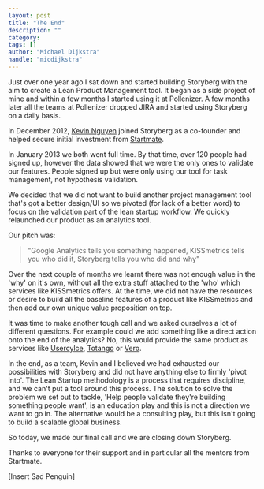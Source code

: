 ```yaml
---
layout: post
title: "The End"
description: ""
category: 
tags: []
author: "Michael Dijkstra"
handle: "micdijkstra"
---
```


Just over one year ago I sat down and started building Storyberg with the aim to create a Lean Product Management tool. It began as a side project of mine and within a few months I started using it at Pollenizer. A few months later all the teams at Pollenizer dropped JIRA and started using Storyberg on a daily basis.

In December 2012, [Kevin Nguyen](http://twitter.com/saltysealion) joined Storyberg as a co-founder and helped secure initial investment from  [Startmate](http://startmate.com/).

In January 2013 we both went full time. By that time, over 120 people had signed up, however the data showed that we were the only ones to validate our features. People signed up but were only using our tool for task management, not hypothesis validation.

We decided that we did not want to build another project management tool that's got a better design/UI so we pivoted (for lack of a better word) to focus on the validation part of the lean startup workflow. We quickly relaunched our product as an analytics tool. 

Our pitch was:

> "Google Analytics tells you something happened, KISSmetrics tells you who did it, Storyberg tells you who did and why"

Over the next couple of months we learnt there was not enough value in the 'why' on it's own, without all the extra stuff attached to the 'who' which services like KISSmetrics offers. At the time, we did not have the resources or desire to build all the baseline features of a product like KISSmetrics and then add our own unique value proposition on top.

It was time to make another tough call and we asked ourselves a lot of different questions. For example could we add something like a direct action onto the end of the analytics? No, this would provide the same product as services like [Usercylce](http://usercycle.com/), [Totango](http://www.totango.com/) or [Vero](http://www.getvero.com/).

In the end, as a team, Kevin and I believed we had exhausted our possibilities with Storyberg and did not have anything else to firmly 'pivot into'. The Lean Startup methodology is a process that requires discipline, and we can't put a tool around this process. The solution to solve the problem we set out to tackle, 'Help people validate they're building something people want', is an education play and this is not a direction we want to go in. The alternative would be a consulting play, but this isn't going to build a scalable global business.

So today, we made our final call and we are closing down Storyberg.

Thanks to everyone for their support and in particular all the mentors from Startmate.

\[Insert Sad Penguin\]


